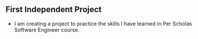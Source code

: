 ## First Independent Project
- I am creating a project to practice the skills I have learned in Per Scholas Software Engineer course.
